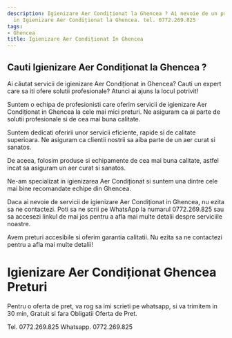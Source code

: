 ```yaml
---
description: Igienizare Aer Condiționat la Ghencea ? Ai nevoie de un profesionist
  in Igienizare Aer Condiționat la Ghencea. tel. 0772.269.825
tags:
- Ghencea
title: Igienizare Aer Condiționat In Ghencea
---
```



## Cauti Igienizare Aer Condiționat la Ghencea ?


Ai căutat servicii de igienizare Aer Condiționat in Ghencea? Cauti un expert care sa iti ofere solutii profesionale? Atunci ai ajuns la locul potrivit! 

Suntem o echipa de profesionisti care oferim servicii de igienizare Aer Condiționat in Ghencea la cele mai mici preturi. Ne asiguram ca ai parte de solutii profesionale si de cea mai buna calitate. 

Suntem dedicati oferirii unor servicii eficiente, rapide si de calitate superioara. Ne asiguram ca clientii nostrii sa aiba parte de un aer curat si sanatos. 

De aceea, folosim produse si echipamente de cea mai buna calitate, astfel incat sa asiguram un aer curat si sanatos. 

Ne-am specializat in igienizarea Aer Condiționat si suntem una dintre cele mai bine recomandate echipe din Ghencea. 

Daca ai nevoie de servicii de igienizare Aer Condiționat in Ghencea, nu ezita sa ne contactezi. Poti sa ne scrii pe WhatsApp la numarul 0772.269.825 sau sa accesezi linkul de mai jos pentru a afla mai multe detalii despre serviciile noastre. 

Avem preturi accesibile si oferim garantia calitatii. Nu ezita sa ne contactezi pentru a afla mai multe detalii!

# Igienizare Aer Condiționat Ghencea Preturi
Pentru o oferta de pret, va rog sa imi scrieti pe whatsapp, si va trimitem in 30 min, Gratuit si fara Obligatii Oferta de Pret.

Tel. 0772.269.825
Whatsapp. 0772.269.825